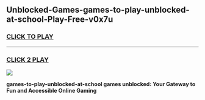 
## Unblocked-Games-games-to-play-unblocked-at-school-Play-Free-v0x7u
<h3>
<a href="https://premium76.site?title=games-to-play-unblocked-at-school&ref=23A">CLICK TO PLAY</a></h3>
<hr>

<h3>
<a href="https://premium76.site?title=games-to-play-unblocked-at-school&ref=23A">CLICK 2 PLAY</a>
  
</h3>

<a href="https://premium76.site?title=games-to-play-unblocked-at-school&ref=23A"><img src="https://clearcache.store/games.png"></a>


**games-to-play-unblocked-at-school games unblocked: Your Gateway to Fun and Accessible Online Gaming**
